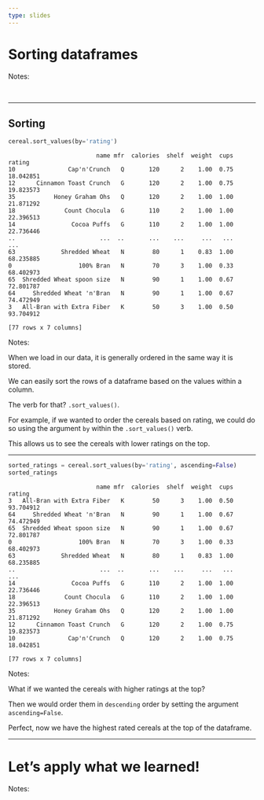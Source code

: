 ```yaml
---
type: slides
---
```


# Sorting dataframes

Notes:

<br>

---

## Sorting

``` python
cereal.sort_values(by='rating')
```

```out
                         name mfr  calories  shelf  weight  cups     rating
10               Cap'n'Crunch   Q       120      2    1.00  0.75  18.042851
12      Cinnamon Toast Crunch   G       120      2    1.00  0.75  19.823573
35           Honey Graham Ohs   Q       120      2    1.00  1.00  21.871292
18              Count Chocula   G       110      2    1.00  1.00  22.396513
14                Cocoa Puffs   G       110      2    1.00  1.00  22.736446
..                        ...  ..       ...    ...     ...   ...        ...
63             Shredded Wheat   N        80      1    0.83  1.00  68.235885
0                   100% Bran   N        70      3    1.00  0.33  68.402973
65  Shredded Wheat spoon size   N        90      1    1.00  0.67  72.801787
64     Shredded Wheat 'n'Bran   N        90      1    1.00  0.67  74.472949
3   All-Bran with Extra Fiber   K        50      3    1.00  0.50  93.704912

[77 rows x 7 columns]
```

Notes:

When we load in our data, it is generally ordered in the same way it is
stored.

We can easily sort the rows of a dataframe based on the values within a
column.

The verb for that? `.sort_values()`.

For example, if we wanted to order the cereals based on rating, we could
do so using the argument `by` within the `.sort_values()` verb.

This allows us to see the cereals with lower ratings on the top.

---

``` python
sorted_ratings = cereal.sort_values(by='rating', ascending=False)
sorted_ratings
```

```out
                         name mfr  calories  shelf  weight  cups     rating
3   All-Bran with Extra Fiber   K        50      3    1.00  0.50  93.704912
64     Shredded Wheat 'n'Bran   N        90      1    1.00  0.67  74.472949
65  Shredded Wheat spoon size   N        90      1    1.00  0.67  72.801787
0                   100% Bran   N        70      3    1.00  0.33  68.402973
63             Shredded Wheat   N        80      1    0.83  1.00  68.235885
..                        ...  ..       ...    ...     ...   ...        ...
14                Cocoa Puffs   G       110      2    1.00  1.00  22.736446
18              Count Chocula   G       110      2    1.00  1.00  22.396513
35           Honey Graham Ohs   Q       120      2    1.00  1.00  21.871292
12      Cinnamon Toast Crunch   G       120      2    1.00  0.75  19.823573
10               Cap'n'Crunch   Q       120      2    1.00  0.75  18.042851

[77 rows x 7 columns]
```

Notes:

What if we wanted the cereals with higher ratings at the top?

Then we would order them in `descending` order by setting the argument
`ascending=False`.

Perfect, now we have the highest rated cereals at the top of the
dataframe.

---

# Let’s apply what we learned\!

Notes:

<br>
